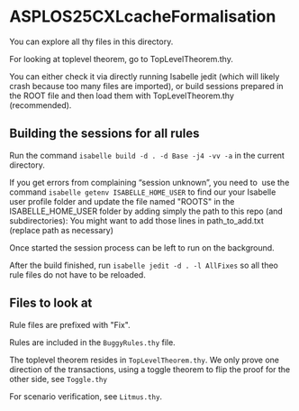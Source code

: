 # ASPLOS25CXLcacheFormalisation
You can explore all thy files in this directory.

For looking at toplevel theorem, go to TopLevelTheorem.thy.

You can either check it via directly running Isabelle jedit (which will likely crash because too many files are imported), or build sessions prepared in the ROOT file and then load them with TopLevelTheorem.thy (recommended).


## Building the sessions for all rules
Run the command `isabelle build -d . -d Base -j4 -vv -a` in the current directory.

If you get errors from complaining “session unknown”, you need to 
use the command `isabelle getenv ISABELLE_HOME_USER` to find our your Isabelle user profile folder and
update the file named "ROOTS" in the ISABELLE_HOME_USER folder by adding simply the path to this repo (and subdirectories):
You might want to add those lines in path_to_add.txt (replace path as necessary)

Once started the session process can be left to run on the background.

After the build finished, run `isabelle jedit -d . -l AllFixes` so all theo rule files do not have to be reloaded.

## Files to look at
Rule files are prefixed with "Fix".

Rules are included in the `BuggyRules.thy` file.

The toplevel theorem resides in `TopLevelTheorem.thy`. We only prove one direction of the transactions, using a toggle theorem to flip the proof for the other side, see `Toggle.thy`

For scenario verification, see `Litmus.thy`.
